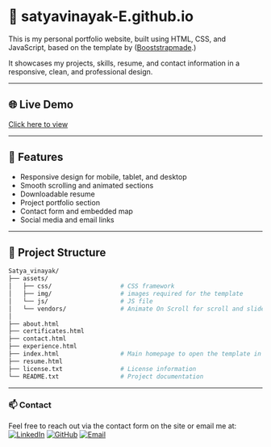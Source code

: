 # 💼 satyavinayak-E.github.io

This is my personal portfolio website, built using HTML, CSS, and JavaScript, based on the template by ([Booststrapmade](https://bootstrapmade.com/).)

It showcases my projects, skills, resume, and contact information in a responsive, clean, and professional design.

---

## 🌐 Live Demo

[Click here to view ](https://satyavinayak-e.github.io/)

---

## 🚀 Features

- Responsive design for mobile, tablet, and desktop
- Smooth scrolling and animated sections
- Downloadable resume
- Project portfolio section
- Contact form and embedded map
- Social media and email links

---

## 📁 Project Structure 
```bash
Satya_vinayak/
├── assets/
│   ├── css/                   # CSS framework
│   ├── img/                   # images required for the template 
│   └── js/                    # JS file
│   └── vendors/               # Animate On Scroll for scroll and slide based animations
│
├── about.html                 
├── certificates.html               
├── contact.html               
├── experience.html               
├── index.html                 # Main homepage to open the template in the browser
├── resume.html                
├── license.txt                # License information 
└── README.txt                 # Project documentation 
```
---

### 📫 Contact 
Feel free to reach out via the contact form on the site or email me at:  
[![LinkedIn](https://img.shields.io/badge/LinkedIn-blue?style=flat&logo=linkedin&logoColor=white)](https://www.linkedin.com/in/satya-vinayak-e-65636033b)
[![GitHub](https://img.shields.io/badge/GitHub-black?style=flat&logo=github)](https://github.com/Satyavinayak-E)
[![Email](https://img.shields.io/badge/Email-D14836?style=flat&logo=gmail&logoColor=white)](mailto:satyavinayakerragunta@gmail.com)
